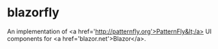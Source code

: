 # blazorfly
An implementation of &lt;a href='http://patternfly.org'>PatternFly&lt;/a> UI components for &lt;a href='blazor.net'>Blazor&lt;/a>.
